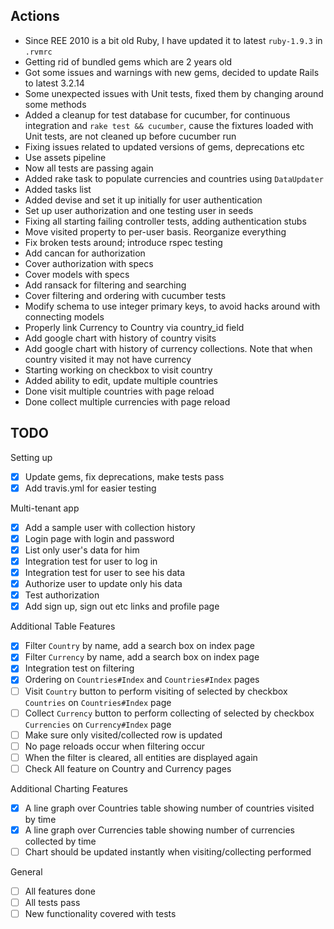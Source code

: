 Actions
-------

* Since REE 2010 is a bit old Ruby, I have updated it to latest `ruby-1.9.3` in `.rvmrc`
* Getting rid of bundled gems which are 2 years old
* Got some issues and warnings with new gems, decided to update Rails to latest 3.2.14
* Some unexpected issues with Unit tests, fixed them by changing around some methods
* Added a cleanup for test database for cucumber, for continuous integration and `rake test && cucumber`, cause the fixtures loaded with Unit tests, are not cleaned up before cucumber run
* Fixing issues related to updated versions of gems, deprecations etc
* Use assets pipeline
* Now all tests are passing again
* Added rake task to populate currencies and countries using `DataUpdater`
* Added tasks list
* Added devise and set it up initially for user authentication
* Set up user authorization and one testing user in seeds
* Fixing all starting failing controller tests, adding authentication stubs
* Move visited property to per-user basis. Reorganize everything
* Fix broken tests around; introduce rspec testing
* Add cancan for authorization
* Cover authorization with specs
* Cover models with specs
* Add ransack for filtering and searching
* Cover filtering and ordering with cucumber tests
* Modify schema to use integer primary keys, to avoid hacks around with connecting models
* Properly link Currency to Country via country_id field
* Add google chart with history of country visits
* Add google chart with history of currency collections. Note that when country visited it may not have currency
* Starting working on checkbox to visit country
* Added ability to edit, update multiple countries
* Done visit multiple countries with page reload
* Done collect multiple currencies with page reload

TODO
----

Setting up

- [x] Update gems, fix deprecations, make tests pass
- [x] Add travis.yml for easier testing

Multi-tenant app

- [x] Add a sample user with collection history
- [x] Login page with login and password
- [x] List only user's data for him
- [x] Integration test for user to log in
- [x] Integration test for user to see his data
- [x] Authorize user to update only his data
- [x] Test authorization
- [x] Add sign up, sign out etc links and profile page

Additional Table Features

- [x] Filter `Country` by name, add a search box on index page
- [x] Filter `Currency` by name, add a search box on index page
- [x] Integration test on filtering
- [x] Ordering on `Countries#Index` and `Countries#Index` pages
- [ ] Visit `Country` button to perform visiting of selected by checkbox `Countries` on `Countries#Index` page
- [ ] Collect `Currency` button to perform collecting of selected by checkbox `Currencies` on `Currency#Index` page
- [ ] Make sure only visited/collected row is updated
- [ ] No page reloads occur when filtering occur
- [ ] When the filter is cleared, all entities are displayed again
- [ ] Check All feature on Country and Currency pages

Additional Charting Features

- [x] A line graph over Countries table showing number of countries visited by time
- [x] A line graph over Currencies table showing number of currencies collected by time
- [ ] Chart should be updated instantly when visiting/collecting performed

General

- [ ] All features done
- [ ] All tests pass
- [ ] New functionality covered with tests
